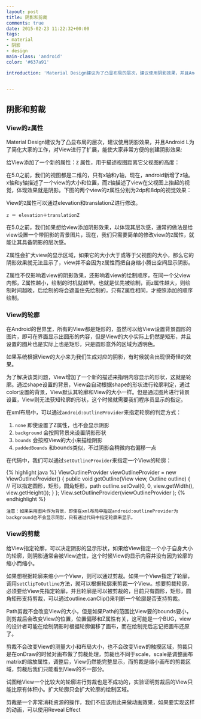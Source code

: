```yaml
---
layout: post
title: 阴影和剪裁
comments: true
date: 2015-02-23 11:22:32+00:00
tags:
- material
- 阴影
- design
main-class: 'android'
color: '#637a91'

introduction: 'Material Design建议为了凸显布局的层次，建议使用阴影效果，并且Android L为了简化大家的工作，对View进行了扩展，能使大家非常方便的创建阴影效果:'


---
```

## 阴影和剪裁

### View的z属性

Material Design建议为了凸显布局的层次，建议使用阴影效果，并且Android L为了简化大家的工作，对View进行了扩展，能使大家非常方便的创建阴影效果:


给View添加了一个新的属性：`Z` 属性，用于描述视图距离它父视图的高度：

在5.0之前，我们的视图都是二维的，只有x轴和y轴，现在，android新增了z轴。x轴和y轴描述了一个view的大小和位置，而z轴描述了view在父视图上抬起的视觉，体现效果就是阴影。下图的两个view的z属性分别为2dp和8dp的视觉效果：


View的`Z`属性可以通过elevation和translationZ进行修改。

`z ＝ elevation＋translationZ`

在5.0之前，我们如果想给view添加阴影效果，以体现其层次感，通常的做法是给view设置一个带阴影的背景图片，现在，我们只需要简单的修改view的`Z`属性，就能让其具备阴影的层次感。

Z属性会扩大view的显示区域，如果它的大小大于或等于父视图的大小，那么它的阴影效果就无法显示了，view并不会因为z属性而把自身缩小腾出空间显示阴影。

Z属性不仅影响着view的阴影效果，还影响着view的绘制顺序，在同一个父view内部，Z属性越小，绘制的时机就越早。也就是优先被绘制，而z属性越大，则绘制时间越晚，后绘制的将会遮盖住先绘制的，只有Z属性相同，才按照添加的顺序绘制。

### View的轮廓

在Android的世界里，所有的View都是矩形的，虽然可以给View设置背景圆形的图片，即可在界面显示出圆形的内容，但是View的大小实际上仍然是矩形，并且设置的图片也是实际上也是矩形，只是圆形意外的区域为透明色。

如果系统根据View的大小来为我们生成对应的阴影，有时候就会出现很奇怪的效果。

为了解决该类问题，View增加了一个新的描述来指明内容显示的形状，这就是轮廓。通过shape设置的背景，View会自动根据shape的形状进行轮廓判定，通过color设置的背景，View默认其轮廓和View的大小一样。但是通过图片进行背景设置，View则无法获知轮廓的形状，这个时候就需要我们程序员显示的指定。

在xml布局中，可以通过`android:outlineProvider`来指定轮廓的判定方式：

1.  `none` 即使设置了Z属性，也不会显示阴影
2.  `background` 会按照背景来设置阴影形状
3.  `bounds` 会按照View的大小来描绘阴影
4.  `paddedBounds` 和bounds类似，不过阴影会稍微向右偏移一点

在代码中，我们可以通过`setOutlineProvider`来指定一个View的轮廓：

{% highlight java %}
    ViewOutlineProvider viewOutlineProvider = new ViewOutlineProvider() {
        public void getOutline(View view, Outline outline) {
            // 可以指定圆形，矩形，圆角矩形，path
            outline.setOval(0, 0, view.getWidth(), view.getHeight());
        }
    };
    View.setOutlineProvider(viewOutlineProvider );
 {% endhighlight %}
 
`注意：如果采用图片作为背景，即使在xml布局中指定android:outlineProvider为background也不会显示阴影，只有通过代码中指定轮廓来显示。`

### View的剪裁

给View指定轮廓，可以决定阴影的显示形状，如果给View指定一个小于自身大小的轮廓，则阴影通常会被View遮住，这个时候View的显示内容并没有因为轮廓的缩小而缩小。

如果想根据轮廓来缩小一个View，则可以通过剪裁。如果一个View指定了轮廓，调用`setClipToOutline`方法，就可以根据轮廓来剪裁一个View。想要剪裁轮廓，必须要给View先指定轮廓，并且轮廓是可以被剪裁的，目前只有圆形，矩形，圆角矩形支持剪裁，可以通过outline.canClip()来判断一个轮廓是否支持剪裁。

Path剪裁不会改变View的大小，但是如果Path的范围比View要的bounds要小，则剪裁后会改变View的位置，位置偏移和Z属性有关，这可能是一个BUG，view的设计者可能在绘制阴影时根据轮廓偏移了画布，而在绘制完后忘记把画布还原了。

剪裁不会改变View的测量大小和布局大小，也不会改变View的触摸区域，剪裁只是在onDraw的时候对画布做了剪裁处理，剪裁也不同于scale，scale是调整画布matrix的缩放属性，调整后，View仍然能完整显示，而剪裁是缩小画布的剪裁区域，剪裁后我们只能看到View的不一部分。

试图给View一个比较大的轮廓进行剪裁也是不成功的，实验证明剪裁后的View只能比原有体积小。扩大轮廓只会扩大轮廓的绘制区域。

剪裁是一个非常消耗资源的操作，我们不应该用此来做动画效果，如果要实现这样的动画，可以使用Reveal Effect